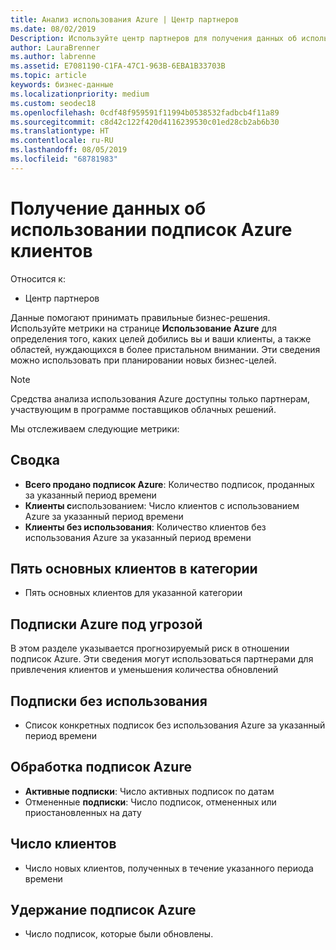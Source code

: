```yaml
---
title: Анализ использования Azure | Центр партнеров
ms.date: 08/02/2019
Description: Используйте центр партнеров для получения данных об использовании подписок Azure ваших клиентов.
author: LauraBrenner
ms.author: labrenne
ms.assetid: E7081190-C1FA-47C1-963B-6EBA1B33703B
ms.topic: article
keywords: бизнес-данные
ms.localizationpriority: medium
ms.custom: seodec18
ms.openlocfilehash: 0cdf48f959591f11994b0538532fadbcb4f11a89
ms.sourcegitcommit: c8d42c122f420d4116239530c01ed28cb2ab6b30
ms.translationtype: HT
ms.contentlocale: ru-RU
ms.lasthandoff: 08/05/2019
ms.locfileid: "68781983"
---
```

# <a name="get-data-about-the-usage-of-your-customers-azure-subscriptions"></a>Получение данных об использовании подписок Azure клиентов

Относится к:

- Центр партнеров

Данные помогают принимать правильные бизнес-решения. Используйте метрики на странице **Использование Azure** для определения того, каких целей добились вы и ваши клиенты, а также областей, нуждающихся в более пристальном внимании. Эти сведения можно использовать при планировании новых бизнес-целей.

> [!NOTE]
> Средства анализа использования Azure доступны только партнерам, участвующим в программе поставщиков облачных решений.

Мы отслеживаем следующие метрики:

## <a name="summary"></a>Сводка

- **Всего продано подписок Azure**: Количество подписок, проданных за указанный период времени  
- **Клиенты с**использованием: Число клиентов с использованием Azure за указанный период времени  
- **Клиенты без использования**: Количество клиентов без использования Azure за указанный период времени  

## <a name="top-5-customers-in-category"></a>Пять основных клиентов в категории

- Пять основных клиентов для указанной категории  

## <a name="azure-subscriptions-at-risk"></a>Подписки Azure под угрозой

В этом разделе указывается прогнозируемый риск в отношении подписок Azure. Эти сведения могут использоваться партнерами для привлечения клиентов и уменьшения количества обновлений

## <a name="subscriptions-without-usage"></a>Подписки без использования

- Список конкретных подписок без использования Azure за указанный период времени  

## <a name="azure-subscription-churn"></a>Обработка подписок Azure

- **Активные подписки**: Число активных подписок по датам  
- Отмененные **подписки**: Число подписок, отмененных или приостановленных на дату  

## <a name="customer-count"></a>Число клиентов

- Число новых клиентов, полученных в течение указанного периода времени  

## <a name="azure-subscription-retention"></a>Удержание подписок Azure

- Число подписок, которые были обновлены.
